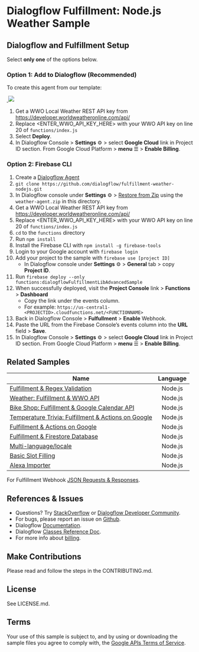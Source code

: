 # Dialogflow Fulfillment: Node.js Weather Sample

## Dialogflow and Fulfillment Setup
Select **only one** of the options below.

### Option 1: Add to Dialogflow (Recommended)
To create this agent from our template:

<a href="https://console.dialogflow.com/api-client/oneclick?templateUrl=https://oneclickgithub.appspot.com/dialogflow/fulfillment-weather-nodejs&agentName=WeatherSample" target="blank">
  <img src="https://dialogflow.com/images/deploy.png">
</a>

1. Get a WWO Local Weather REST API key from https://developer.worldweatheronline.com/api/
2. Replace <ENTER_WWO_API_KEY_HERE> with your WWO API key on line 20 of `functions/index.js`
3. Select **Deploy**.
4. In Dialogflow Console > **Settings** ⚙ > select **Google Cloud** link in Project ID section. From Google Cloud Platform > **menu** ☰ > **Enable Billing**.

### Option 2: Firebase CLI
1. Create a [Dialogflow Agent](https://console.dialogflow.com/)
2. `git clone https://github.com/dialogflow/fulfillment-weather-nodejs.git`
3. In Dialogflow console under **Settings** ⚙ > [Restore from Zip](https://dialogflow.com/docs/agents#export_and_import) using the `weather-agent.zip` in this directory.
4. Get a WWO Local Weather REST API key from https://developer.worldweatheronline.com/api/
5. Replace <ENTER_WWO_API_KEY_HERE> with your WWO API key on line 20 of `functions/index.js`
6. `cd` to the `functions` directory
7. Run `npm install`
8. Install the Firebase CLI with `npm install -g firebase-tools`
9. Login to your Google account with `firebase login`
10. Add your project to the sample with `firebase use [project ID]`
      + In Dialogflow console under **Settings** ⚙ > **General** tab > copy **Project ID**.
11. Run `firebase deploy --only functions:dialogflowFulfillmentLibAdvancedSample`
12. When successfully deployed, visit the **Project Console** link > **Functions** > **Dashboard**
      + Copy the link under the events column.
      + For example: `https://us-central1-<PROJECTID>.cloudfunctions.net/<FUNCTIONNAME>`
13. Back in Dialogflow Console > **Fulfullment** > **Enable** Webhook.
14. Paste the URL from the Firebase Console’s events column into the **URL** field > **Save**.
15. In Dialogflow Console > **Settings** ⚙ > select **Google Cloud** link in Project ID section. From Google Cloud Platform > **menu** ☰ > **Enable Billing**.


## Related Samples

| Name       | Language           |
| ------------- |:-------------:|
| [Fulfillment & Regex Validation](https://github.com/dialogflow/fulfillment-regex-nodejs)      | Node.js |
| [Weather: Fulfillment & WWO API](https://github.com/dialogflow/fulfillment-weather-nodejs)     | Node.js      |  
| [Bike Shop: Fulfillment & Google Calendar API](https://github.com/dialogflow/fulfillment-bike-shop-nodejs)| Node.js |
| [Temperature Trivia: Fulfillment & Actions on Google](https://github.com/dialogflow/fulfillment-temperature-converter-nodejs) | Node.js |
| [Fulfillment & Actions on Google](https://github.com/dialogflow/fulfillment-actions-library-nodejs) | Node.js |
| [Fulfillment & Firestore Database](https://github.com/dialogflow/fulfillment-firestore-nodejs) | Node.js |
| [Multi-language/locale](https://github.com/dialogflow/fulfillment-multi-locale-nodejs) | Node.js |
| [Basic Slot Filling](https://github.com/dialogflow/fulfillment-slot-filling-nodejs) | Node.js |
| [Alexa Importer](https://github.com/dialogflow/fulfillment-importer-nodejs) | Node.js |

For Fulfillment Webhook [JSON Requests & Responses](https://github.com/dialogflow/fulfillment-webhook-json).

## References & Issues
+ Questions? Try [StackOverflow](https://stackoverflow.com/questions/tagged/dialogflow) or [Dialogflow Developer Community](https://plus.google.com/communities/103318168784860581977).
+ For bugs, please report an issue on [Github](https://github.com/dialogflow/dialogflow-fulfillment-nodejs/issues).
+ Dialogflow [Documentation](https://docs.dialogflow.com).
+ Dialogflow [Classes Reference Doc](https://github.com/dialogflow/dialogflow-fulfillment-nodejs/tree/master/docs).
+ For more info about [billing](https://dialogflow.com/docs/concepts/google-projects-faq).

## Make Contributions
Please read and follow the steps in the CONTRIBUTING.md.

## License
See LICENSE.md.

## Terms
Your use of this sample is subject to, and by using or downloading the sample files you agree to comply with, the [Google APIs Terms of Service](https://developers.google.com/terms/).
